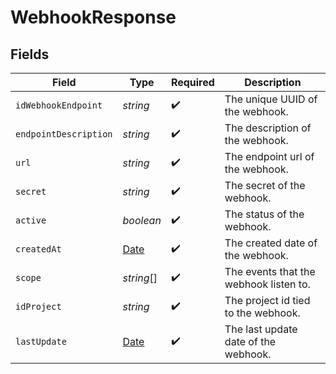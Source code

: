 # WebhookResponse


## Fields

| Field                                                                                         | Type                                                                                          | Required                                                                                      | Description                                                                                   |
| --------------------------------------------------------------------------------------------- | --------------------------------------------------------------------------------------------- | --------------------------------------------------------------------------------------------- | --------------------------------------------------------------------------------------------- |
| `idWebhookEndpoint`                                                                           | *string*                                                                                      | :heavy_check_mark:                                                                            | The unique UUID of the webhook.                                                               |
| `endpointDescription`                                                                         | *string*                                                                                      | :heavy_check_mark:                                                                            | The description of the webhook.                                                               |
| `url`                                                                                         | *string*                                                                                      | :heavy_check_mark:                                                                            | The endpoint url of the webhook.                                                              |
| `secret`                                                                                      | *string*                                                                                      | :heavy_check_mark:                                                                            | The secret of the webhook.                                                                    |
| `active`                                                                                      | *boolean*                                                                                     | :heavy_check_mark:                                                                            | The status of the webhook.                                                                    |
| `createdAt`                                                                                   | [Date](https://developer.mozilla.org/en-US/docs/Web/JavaScript/Reference/Global_Objects/Date) | :heavy_check_mark:                                                                            | The created date  of the webhook.                                                             |
| `scope`                                                                                       | *string*[]                                                                                    | :heavy_check_mark:                                                                            | The events that the webhook listen to.                                                        |
| `idProject`                                                                                   | *string*                                                                                      | :heavy_check_mark:                                                                            | The project id tied to the webhook.                                                           |
| `lastUpdate`                                                                                  | [Date](https://developer.mozilla.org/en-US/docs/Web/JavaScript/Reference/Global_Objects/Date) | :heavy_check_mark:                                                                            | The last update date of the webhook.                                                          |